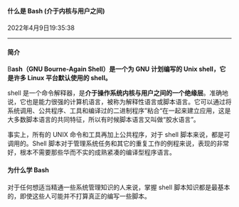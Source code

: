 #### 什么是 Bash (介于内核与用户之间)

2022年4月9日19:35:38

---

#### 简介

B**ash（GNU Bourne-Again Shell）是一个为 GNU 计划编写的 Unix shell，它是许多 Linux 平台默认使用的 shell。**

shell 是一个命令解释器，是**介于操作系统内核与用户之间的一个绝缘层**。准确地说，它也是能力很强的计算机语言，被称为解释性语言或脚本语言。它可以通过将系统调用、公共程序、工具和编译过的二进制程序”粘合“在一起来建立应用，这是大多数脚本语言的共同特征，所以有时候脚本语言又叫做“胶水语言”。

事实上，所有的 UNIX 命令和工具再加上公共程序，对于 shell 脚本来说，都是可调用的。Shell 脚本对于管理系统任务和其它的重复工作的例程来说，表现的非常好，根本不需要那些华而不实的成熟紧凑的编译型程序语言。

#### 为什么学 Bash

对于任何想适当精通一些系统管理知识的人来说，掌握 shell 脚本知识都是最基本的，即使这些人可能并不打算真正的编写一些脚本。